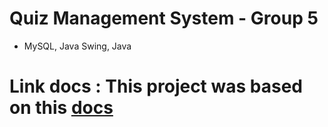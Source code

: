 # Quiz Management System - Group 5
  - MySQL, Java Swing, Java
# Link docs : This project was based on this [docs](https://docs.google.com/document/d/1ryp8AVc_aqnJpuUVsEm0vLrMR6mma8sC1tbpRwG8LOU/edit?fbclid=IwZXh0bgNhZW0CMTEAAR2qhPO0xSV8XDSNGEZbL1Q_JGb7gqDGvFIsn7uW5ptPltFpevJSLWHLg9c_aem_2kzgxU9SbH86n148-aa7Ow&tab=t.0)
